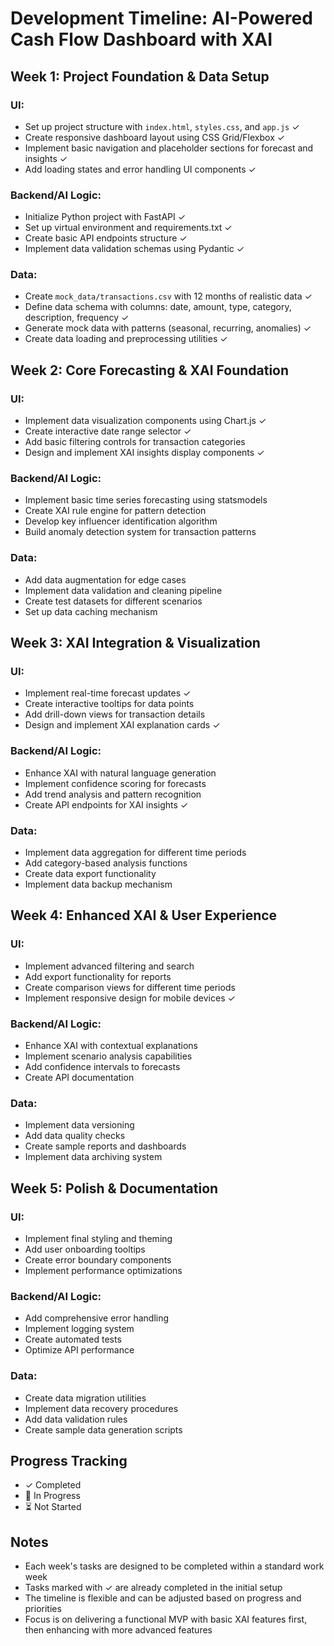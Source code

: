 # Development Timeline: AI-Powered Cash Flow Dashboard with XAI

## Week 1: Project Foundation & Data Setup
### UI:
* Set up project structure with `index.html`, `styles.css`, and `app.js` ✓
* Create responsive dashboard layout using CSS Grid/Flexbox ✓
* Implement basic navigation and placeholder sections for forecast and insights ✓
* Add loading states and error handling UI components ✓

### Backend/AI Logic:
* Initialize Python project with FastAPI ✓
* Set up virtual environment and requirements.txt ✓
* Create basic API endpoints structure ✓
* Implement data validation schemas using Pydantic ✓

### Data:
* Create `mock_data/transactions.csv` with 12 months of realistic data ✓
* Define data schema with columns: date, amount, type, category, description, frequency ✓
* Generate mock data with patterns (seasonal, recurring, anomalies) ✓
* Create data loading and preprocessing utilities ✓

## Week 2: Core Forecasting & XAI Foundation
### UI:
* Implement data visualization components using Chart.js ✓
* Create interactive date range selector ✓
* Add basic filtering controls for transaction categories
* Design and implement XAI insights display components ✓

### Backend/AI Logic:
* Implement basic time series forecasting using statsmodels
* Create XAI rule engine for pattern detection
* Develop key influencer identification algorithm
* Build anomaly detection system for transaction patterns

### Data:
* Add data augmentation for edge cases
* Implement data validation and cleaning pipeline
* Create test datasets for different scenarios
* Set up data caching mechanism

## Week 3: XAI Integration & Visualization
### UI:
* Implement real-time forecast updates ✓
* Create interactive tooltips for data points
* Add drill-down views for transaction details
* Design and implement XAI explanation cards ✓

### Backend/AI Logic:
* Enhance XAI with natural language generation
* Implement confidence scoring for forecasts
* Add trend analysis and pattern recognition
* Create API endpoints for XAI insights ✓

### Data:
* Implement data aggregation for different time periods
* Add category-based analysis functions
* Create data export functionality
* Implement data backup mechanism

## Week 4: Enhanced XAI & User Experience
### UI:
* Implement advanced filtering and search
* Add export functionality for reports
* Create comparison views for different time periods
* Implement responsive design for mobile devices ✓

### Backend/AI Logic:
* Enhance XAI with contextual explanations
* Implement scenario analysis capabilities
* Add confidence intervals to forecasts
* Create API documentation

### Data:
* Implement data versioning
* Add data quality checks
* Create sample reports and dashboards
* Implement data archiving system

## Week 5: Polish & Documentation
### UI:
* Implement final styling and theming
* Add user onboarding tooltips
* Create error boundary components
* Implement performance optimizations

### Backend/AI Logic:
* Add comprehensive error handling
* Implement logging system
* Create automated tests
* Optimize API performance

### Data:
* Create data migration utilities
* Implement data recovery procedures
* Add data validation rules
* Create sample data generation scripts

## Progress Tracking
- ✓ Completed
- 🔄 In Progress
- ⏳ Not Started

## Notes
- Each week's tasks are designed to be completed within a standard work week
- Tasks marked with ✓ are already completed in the initial setup
- The timeline is flexible and can be adjusted based on progress and priorities
- Focus is on delivering a functional MVP with basic XAI features first, then enhancing with more advanced features 